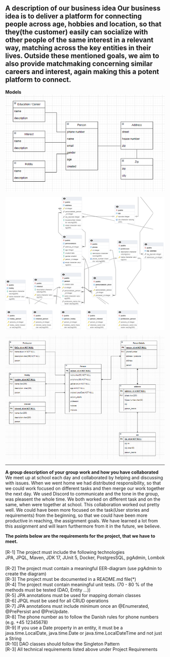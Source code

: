 **A description of our business idea**
Our business idea is to deliver a platform for connecting people across age, hobbies
and location, so that they(the customer) easily can socialize with other people of the same interest in a
relevant way, matching across the key entities in their lives.
Outside these mentioned goals, we aim to also provide matchmaking concerning similar careers and interest,
again making this a potent platform to connect.
--------------------------------------------------------------------------------------------
**Models**
![Domain Model](https://github.com/pantertanter/SP1-Hobby-B6/blob/main/Domain%20Model.png)

![PGAdmin gnerated EER Diagram](https://github.com/pantertanter/SP1-Hobby-B6/blob/main/EER_Diagram_PGAdmin.png)

![Initial EER Diagram from draw.io](https://github.com/pantertanter/SP1-Hobby-B6/blob/main/Initial%20EER%20Diagram.png)

--------------------------------------------------------------------------------------------    
**A group description of your group work and how you have collaborated**
We meet up at school each day and collaborated by helping and discussing with issues. When we went home we had distributed responsibility, so that
we could work focused on different tasks and then merge our work together the next day. We used Discord to communicate and the tone in the group,
was pleasent the whole time. We both worked on different task and on the same, when were together at school. This collaboration worked out pretty well.
We could have been more focused on the task(User stories and requirements) from the beginning, so that we could have been more productive in reaching,
the assignment goals. We have learned a lot from this assignment and will learn furthermore from it in the future, we believe.


**The points below are the requirements for the project, that we have to meet.** <br> <br>
[R-1] The project must include the following technologies <br>
JPA, 
JPQL, 
Maven, 
JDK 17, 
JUnit 5,
Docker, 
PostgresSQL, 
pgAdmin, 
Lombok <br> <br>
[R-2] The project must contain a meaningful EER-diagram (use pgAdmin to create the diagram) <br>
[R-3] The project must be documented in a README.md file(*) <br>
[R-4] The project must contain meaningful unit tests. (70 - 80 % of the methods must be tested (DAO, Entity ...)) <br>
[R-5] JPA annotations must be used for mapping domain classes <br>
[R-6] JPQL must be used for all CRUD operations <br>
[R-7] JPA annotations must include minimum once an @Enumerated, @PrePersist and @PreUpdate. <br>
[R-8] The phone number as to follow the Danish rules for phone numbers (e.g. +45 12345678) <br>
[R-9] If you use a Date property in an entity, it must be a java.time.LocalDate, java.time.Date or java.time.LocalDateTime and not just a String <br>
[R-10] DAO classes should follow the Singleton Pattern <br>
[R-3] All technical requirements listed above under Project Requirements <br>



  